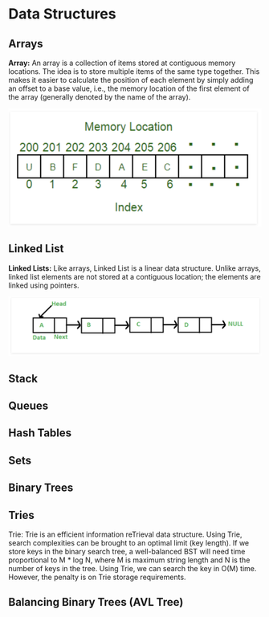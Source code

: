 # Data Structures

## Arrays
**Array:** An array is a collection of items stored at contiguous memory locations. The idea is to store multiple items of the same type together. This makes it easier to calculate the position of each element by simply adding an offset to a base value, i.e., the memory location of the first element of the array (generally denoted by the name of the array).


![Arrays](./img/Arrays.png)
## Linked List
**Linked Lists:** Like arrays, Linked List is a linear data structure. Unlike arrays, linked list elements are not stored at a contiguous location; the elements are linked using pointers.


![Arrays](./img/Linked_List.png)

## Stack 

## Queues

## Hash Tables 

## Sets 

## Binary Trees 

## Tries
Trie: Trie is an efficient information reTrieval data structure. Using Trie, search complexities can be brought to an optimal limit (key length). If we store keys in the binary search tree, a well-balanced BST will need time proportional to M * log N, where M is maximum string length and N is the number of keys in the tree. Using Trie, we can search the key in O(M) time. However, the penalty is on Trie storage requirements.


## Balancing Binary Trees (AVL Tree)
